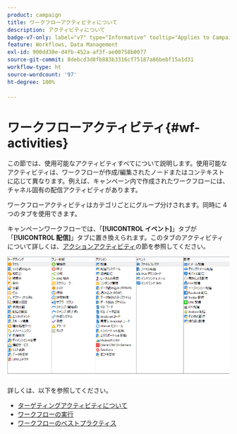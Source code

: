 ```yaml
---
product: campaign
title: ワークフローアクティビティについて
description: アクティビティについて
badge-v7-only: label="v7" type="Informative" tooltip="Applies to Campaign Classic v7 only"
feature: Workflows, Data Management
exl-id: 900dd30e-d4fb-452a-af3f-ae00758b0077
source-git-commit: 8debcd3d8fb883b3316cf75187a86bebf15a1d31
workflow-type: ht
source-wordcount: '97'
ht-degree: 100%

---
```


# ワークフローアクティビティ{#wf-activities}



この節では、使用可能なアクティビティすべてについて説明します。使用可能なアクティビティは、ワークフローが作成/編集されたノードまたはコンテキストに応じて異なります。例えば、キャンペーン内で作成されたワークフローには、チャネル固有の配信アクティビティがあります。

ワークフローアクティビティはカテゴリごとにグループ分けされます。同時に 4 つのタブを使用できます。

キャンペーンワークフローでは、「**[!UICONTROL イベント]**」タブが「**[!UICONTROL 配信]**」タブに置き換えられます。このタブのアクティビティについて詳しくは、[アクションアクティビティ](about-action-activities.md)の節を参照してください。

![](assets/wf-activity-tabs.png)

詳しくは、以下を参照してください。

* [ターゲティングアクティビティについて](about-targeting-activities.md)
* [ワークフローの実行](starting-a-workflow.md)
* [ワークフローのベストプラクティス](workflow-best-practices.md)
